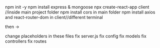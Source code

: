 npm init -y
npm install express & mongoose
npx create-react-app client //inside main project folder
npm install cors in main folder
npm install axios and react-router-dom in client//different terminal

then ->

change placeholders in these files
fix server.js
fix config
fix models
fix controllers
fix routes
